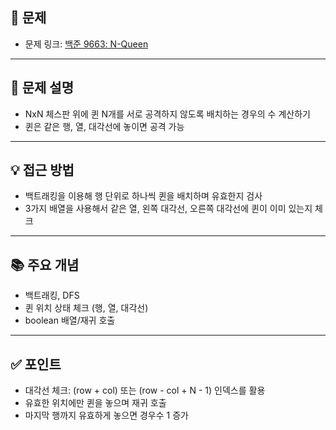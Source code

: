 ## 📌 문제

- 문제 링크: [백준 9663: N-Queen](https://www.acmicpc.net/problem/9663)

---

## 💭 문제 설명
- NxN 체스판 위에 퀸 N개를 서로 공격하지 않도록 배치하는 경우의 수 계산하기
- 퀸은 같은 행, 열, 대각선에 놓이면 공격 가능

---

## 💡 접근 방법
- 백트래킹을 이용해 행 단위로 하나씩 퀸을 배치하며 유효한지 검사
- 3가지 배열을 사용해서 같은 열, 왼쪽 대각선, 오른쪽 대각선에 퀸이 이미 있는지 체크

---

## 📚 주요 개념
- 백트래킹, DFS
- 퀸 위치 상태 체크 (행, 열, 대각선)
- boolean 배열/재귀 호출

---

## ✅ 포인트
- 대각선 체크: (row + col) 또는 (row - col + N - 1) 인덱스를 활용
- 유효한 위치에만 퀸을 놓으며 재귀 호출
- 마지막 행까지 유효하게 놓으면 경우수 1 증가
